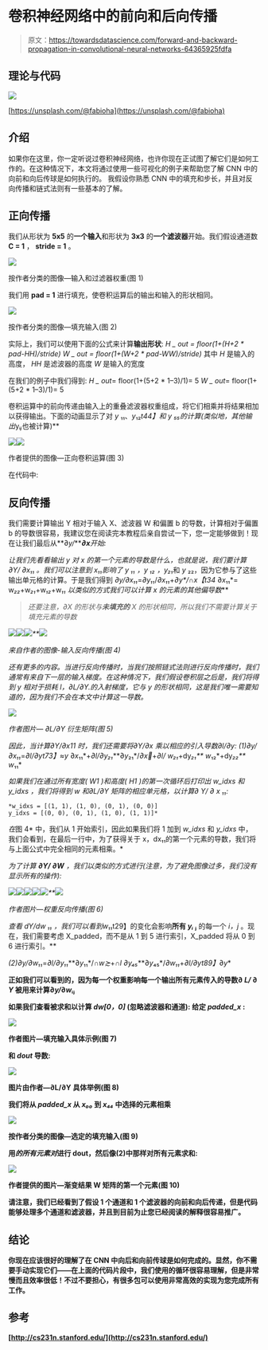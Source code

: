 # 卷积神经网络中的前向和后向传播

> 原文：<https://towardsdatascience.com/forward-and-backward-propagation-in-convolutional-neural-networks-64365925fdfa>

## 理论与代码

![](img/632362ca5ce79e42bd9a69a5b3337a44.png)

[https://unsplash.com/@fabioha](https://unsplash.com/@fabioha)

## 介绍

如果你在这里，你一定听说过卷积神经网络，也许你现在正试图了解它们是如何工作的。在这种情况下，本文将通过使用一些可视化的例子来帮助您了解 CNN 中的向前和向后传球是如何执行的。
我假设你熟悉 CNN 中的填充和步长，并且对反向传播和链式法则有一些基本的了解。

## 正向传播

我们从形状为 **5x5** 的**一个输入**和形状为 **3x3** 的**一个滤波器**开始。我们假设通道数 **C = 1** ， **stride = 1** 。

![](img/72d4ee34b415187bfaf122c95ca3a89e.png)

按作者分类的图像—输入和过滤器权重(图 1)

我们用 **pad = 1** 进行填充，使卷积运算后的输出和输入的形状相同。

![](img/2e678650e61f563204128c6d09bac35a.png)

按作者分类的图像—填充输入(图 2)

实际上，我们可以使用下面的公式来计算**输出形状**:
*H _ out = floor(1+(H+2 * pad-HH)/stride)
W _ out = floor(1+(W+2 * pad-WW)/stride)*
其中 *H* 是输入的高度， *HH* 是滤波器的高度
*W* 是输入的宽度

在我们的例子中我们得到:
*H _ out*= floor(1+(5+2 * 1–3)/1)= 5
*W _ out*= floor(1+(5+2 * 1–3)/1)= 5

卷积运算中的前向传递由输入上的重叠滤波器权重组成，将它们相乘并将结果相加以获得输出。下面的动画显示了对 *y* ₁₁、*y*₁₂*t44】和 *y* ₅₅的计算(类似地，其他输出*yᵢ*ⱼ*也被计算)**

![](img/46f86c3b97516593438b4e6500a0348a.png)![](img/6ddb9b3bba003754dca7bf5893487f39.png)

作者提供的图像—正向卷积运算(图 3)

在代码中:

## 反向传播

我们需要计算输出 Y 相对于输入 X、滤波器 W 和偏置 b 的导数，计算相对于偏置 b 的导数很容易，我建议您在阅读完本教程后亲自尝试一下，您一定能够做到！现在让我们最后从**∂*y/******∂*x***开始:*

*让我们先看看输出 y 对 x 的第一个元素的导数是什么，也就是说，我们要计算 *∂Y/ ∂x₁₁* 。我们可以注意到 x₁₁影响了 *y* ₁₁ *，y* ₁₂ *，y*₂₁*和 *y* ₂₂，因为它参与了这些输出单元格的计算。于是我们得到
*∂*y/*∂*x*₁₁*=*∂*y*₁₁*/*∂*x*₁₁*+*∂*y**/*∩*x【t34* ∂*x*₁₁*= w*₂₂*+w*₂₁*+w*₁₂*+w*₁₁
以类似的方式我们可以计算 x 的元素的其他偏导数***

> *还要注意，∂X 的形状与**未填充的** X 的形状相同，所以我们不需要计算关于填充元素的导数*

*![](img/272566fd4638fef552f3e50c18f92228.png)**![](img/2b9d13b70c3936f563dc17359811c404.png)**![](img/ecdf5d3f420dc4e2951f812094c74407.png)**![](img/9389d4290d44f6379c99a7fb6aff02e2.png)*

*来自作者的图像-输入反向传播(图 4)*

*还有更多的内容。当进行反向传播时，当我们按照链式法则进行反向传播时，我们通常有来自下一层的输入梯度。在这种情况下，我们假设卷积层之后是，我们将得到 y 相对于损耗 l，∂L/∂Y.的入射梯度，它与 y 的形状相同，这是我们唯一需要知道的，因为我们不会在本文中计算这一导数。*

*![](img/61e992b019a6a8f4f512d176de6da5a3.png)*

*作者图片— ∂L/∂Y 衍生矩阵(图 5)*

*因此，当计算∂Y/∂x11 时，我们还需要将∂Y/∂x 乘以相应的引入导数∂l/∂y:
(1)∂*y/*∂*x*₁₁*=*∂*l/*∂*y*t73】*≈*y* ∂*x*₁₁*+*∂*l/*∂*y*₂₁***∂*y*₂₁*/*∂*x*⃈*+*∂*l/* w₂₁*+dy*₂₁** w*₁₂*+dy*₂₂** w*₁₁*

*如果我们在通过所有宽度( *W1* )和高度( *H1* )的第一次循环后打印出 *w_idxs* 和 *y_idxs* ，我们将得到 w 和∂L/∂Y 矩阵的相应单元格，以计算∂ *Y/* ∂ *x* ₁₁:*

```
*w_idxs = [(1, 1), (1, 0), (0, 1), (0, 0)]
y_idxs = [(0, 0), (0, 1), (1, 0), (1, 1)]*
```

*在*图 4* 中，我们从 1 开始索引，因此如果我们将 1 加到 *w_idxs* 和 *y_idxs* 中，我们会看到，在最后一行中，为了获得关于 x，dx₁₁的第一个元素的导数，我们将与上面公式中完全相同的元素相乘。*

*为了计算 ***∂Y/ ∂W*** ，我们以类似的方式进行(注意，为了避免图像过多，我们没有显示所有的操作):*

*![](img/92d5c7080c97bfba41102ce695b6e647.png)**![](img/a32e32c0beaad016291c79c394b3ce57.png)**![](img/192f870a7c8fce2cebd03f327e263de0.png)**![](img/b708a857564cd9bde3a9957fb31765b6.png)**![](img/f0e7f81a5c95e2b9a17b4257b217bab1.png)**![](img/6fb33cac556050b356b9aebeb4777935.png)*

*作者图片—权重反向传播(图 6)*

*查看 *dY/dw* ₁₁ *，*我们可以看到*w*₁₁*t29】的变化会影响**所有 *yᵢ* ⱼ** 的每一个 *i，j* 。现在，我们需要考虑 X_padded，而不是从 1 到 5 进行索引，X_padded 将从 0 到 6 进行索引。**

*(2)∂*y/*∂*w*₁₁*=*∂*l/*∂*y*₁₁***∂*y*₁₁*/*∩*w*≿*+*∩*l* ∂*y*₄₅***∂*y*₄₅*/*∂*w*₁₁*+*∂*l/*∂*y*t89】*∂*y**

**正如我们可以看到的，因为每一个权重影响每一个输出所有元素传入的导数∂ *L/* ∂ *Y* 被用来计算∂*y/*∂*w*ᵢⱼ**

**如果我们查看被求和以计算 *dw[0，0]* (忽略滤波器和通道):
给定 *padded_x* :**

**![](img/639f4834bc3d4c7392ff96cbe2584c58.png)**

**作者图片—填充输入具体示例(图 7)**

**和 *dout* 导数:**

**![](img/aefe3fe285fa9b63f633003d37329218.png)**

**图片由作者—∂L/∂Y 具体举例(图 8)**

**我们将从 *padded_x* 从 *x₀₀* 到 *x₄₄* 中选择的元素相乘**

**![](img/d16369510d36dea275f282179b516e6a.png)**

**按作者分类的图像—选定的填充输入(图 9)**

**用*的所有元素对*进行 dout，然后像(2)中那样对所有元素求和:**

**![](img/2678440a50315bc251d3341f965c09c7.png)**

**作者提供的图片—渐变结果 W 矩阵的第一个元素(图 10)**

**请注意，我们已经看到了假设 1 个通道和 1 个滤波器的向前和向后传递，但是代码能够处理多个通道和滤波器，并且到目前为止您已经阅读的解释很容易推广。**

## **结论**

**你现在应该很好的理解了在 CNN 中向后和向前传球是如何完成的。显然，你不需要手动实现它们——在上面的代码片段中，我们使用的循环很容易理解，但是非常慢而且效率很低！不过不要担心，有很多包可以使用非常高效的实现为您完成所有工作。**

## **参考**

**[http://cs231n.stanford.edu/](http://cs231n.stanford.edu/)**